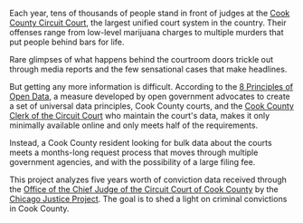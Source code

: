 Each year, tens of thousands of people stand in front of judges at the [Cook County Circuit Court](http://www.cookcountyclerkofcourt.org),  the largest unified court system in the country. Their offenses range from low-level marijuana charges to multiple murders that put people behind bars for life.

Rare glimpses of what happens behind the courtroom doors trickle out through media reports and the few sensational cases that make headlines.

But getting any more information is difficult. According to the [8 Principles of Open Data](http://opengovdata.org), a measure developed by open government advocates to create a set of universal data principles, Cook County courts, and the [Cook County Clerk of the Circuit Court](http://www.cookcountyclerkofcourt.org) who maintain the court's data, makes it only minimally available online and only meets half of the requirements.

Instead, a Cook County resident looking for bulk data about the courts meets a months-long request process that moves through multiple government agencies, and with the possibility of a large filing fee.

This project analyzes five years worth of conviction data received through the [Office of the Chief Judge of the Circuit Court of Cook County](http://www.cookcountycourt.org/ABOUTTHECOURT/OfficeoftheChiefJudge.aspx) by the [Chicago Justice Project](http://chicagojustice.org). The goal is to shed a light on criminal convictions in Cook County.
